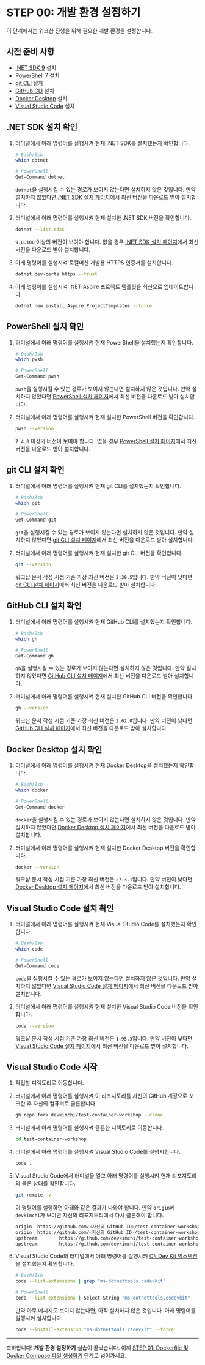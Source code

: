 # STEP 00: 개발 환경 설정하기

이 단계에서는 워크샵 진행을 위해 필요한 개발 환경을 설정합니다.

## 사전 준비 사항

- [.NET SDK 9](https://dotnet.microsoft.com/download/dotnet/9.0) 설치
- [PowerShell 7](https://learn.microsoft.com/powershell/scripting/install/installing-powershell) 설치
- [git CLI](https://git-scm.com/downloads) 설치
- [GitHub CLI](https://cli.github.com/) 설치
- [Docker Desktop](https://docs.docker.com/get-started/introduction/get-docker-desktop/) 설치
- [Visual Studio Code](https://code.visualstudio.com/) 설치

## .NET SDK 설치 확인

1. 터미널에서 아래 명령어를 실행시켜 현재 .NET SDK를 설치했는지 확인합니다.

    ```bash
    # Bash/Zsh
    which dotnet
    ```

    ```bash
    # PowerShell
    Get-Command dotnet
    ```

   `dotnet`을 실행시킬 수 있는 경로가 보이지 않는다면 설치하지 않은 것입니다. 만약 설치하지 않았다면 [.NET SDK 설치 페이지](https://dotnet.microsoft.com/download/dotnet/9.0)에서 최신 버전을 다운로드 받아 설치합니다.

1. 터미널에서 아래 명령어를 실행시켜 현재 설치한 .NET SDK 버전을 확인합니다.

    ```bash
    dotnet --list-sdks
    ```

   `9.0.100` 이상의 버전이 보여야 합니다. 없을 경우 [.NET SDK 설치 페이지](https://dotnet.microsoft.com/download/dotnet/9.0)에서 최신 버전을 다운로드 받아 설치합니다.

1. 아래 명령어를 실행시켜 로컬머신 개발용 HTTPS 인증서를 설치합니다.

    ```bash
    dotnet dev-certs https --trust
    ```

1. 아래 명령어를 실행시켜 .NET Aspire 프로젝트 템플릿을 최신으로 업데이트합니다.

    ```bash
    dotnet new install Aspire.ProjectTemplates --force
    ```

## PowerShell 설치 확인

1. 터미널에서 아래 명령어를 실행시켜 현재 PowerShell을 설치했는지 확인합니다.

    ```bash
    # Bash/Zsh
    which pwsh
    ```

    ```bash
    # PowerShell
    Get-Command pwsh
    ```

   `pwsh`을 실행시킬 수 있는 경로가 보이지 않는다면 설치하지 않은 것입니다. 만약 설치하지 않았다면 [PowerShell 설치 페이지](https://learn.microsoft.com/powershell/scripting/install/installing-powershell)에서 최신 버전을 다운로드 받아 설치합니다.

1. 터미널에서 아래 명령어를 실행시켜 현재 설치한 PowerShell 버전을 확인합니다.

    ```bash
    pwsh --version
    ```

   `7.4.0` 이상의 버전이 보여야 합니다. 없을 경우 [PowerShell 설치 페이지](https://learn.microsoft.com/powershell/scripting/install/installing-powershell)에서 최신 버전을 다운로드 받아 설치합니다.

## git CLI 설치 확인

1. 터미널에서 아래 명령어를 실행시켜 현재 git CLI를 설치했는지 확인합니다.

    ```bash
    # Bash/Zsh
    which git
    ```

    ```bash
    # PowerShell
    Get-Command git
    ```

   `git`을 실행시킬 수 있는 경로가 보이지 않는다면 설치하지 않은 것입니다. 만약 설치하지 않았다면 [git CLI 설치 페이지](https://git-scm.com/downloads)에서 최신 버전을 다운로드 받아 설치합니다.

1. 터미널에서 아래 명령어를 실행시켜 현재 설치한 git CLI 버전을 확인합니다.

    ```bash
    git --version
    ```

   워크샵 문서 작성 시점 기준 가장 최신 버전은 `2.39.5`입니다. 만약 버전이 낮다면 [git CLI 설치 페이지](https://git-scm.com/downloads)에서 최신 버전을 다운로드 받아 설치합니다.

## GitHub CLI 설치 확인

1. 터미널에서 아래 명령어를 실행시켜 현재 GitHub CLI를 설치했는지 확인합니다.

    ```bash
    # Bash/Zsh
    which gh
    ```

    ```bash
    # PowerShell
    Get-Command gh
    ```

   `gh`을 실행시킬 수 있는 경로가 보이지 않는다면 설치하지 않은 것입니다. 만약 설치하지 않았다면 [GitHub CLI 설치 페이지](https://cli.github.com/)에서 최신 버전을 다운로드 받아 설치합니다.

1. 터미널에서 아래 명령어를 실행시켜 현재 설치한 GitHub CLI 버전을 확인합니다.

    ```bash
    gh --version
    ```

   워크샵 문서 작성 시점 기준 가장 최신 버전은 `2.62.0`입니다. 만약 버전이 낮다면 [GitHub CLI 설치 페이지](https://cli.github.com/)에서 최신 버전을 다운로드 받아 설치합니다.

## Docker Desktop 설치 확인

1. 터미널에서 아래 명령어를 실행시켜 현재 Docker Desktop을 설치했는지 확인합니다.

    ```bash
    # Bash/Zsh
    which docker
    ```

    ```bash
    # PowerShell
    Get-Command docker
    ```

   `docker`을 실행시킬 수 있는 경로가 보이지 않는다면 설치하지 않은 것입니다. 만약 설치하지 않았다면 [Docker Desktop 설치 페이지](https://docs.docker.com/get-started/introduction/get-docker-desktop/)에서 최신 버전을 다운로드 받아 설치합니다.

1. 터미널에서 아래 명령어를 실행시켜 현재 설치한 Docker Desktop 버전을 확인합니다.

    ```bash
    docker --version
    ```

   워크샵 문서 작성 시점 기준 가장 최신 버전은 `27.3.1`입니다. 만약 버전이 낮다면 [Docker Desktop 설치 페이지](https://docs.docker.com/get-started/introduction/get-docker-desktop/)에서 최신 버전을 다운로드 받아 설치합니다.

## Visual Studio Code 설치 확인

1. 터미널에서 아래 명령어를 실행시켜 현재 Visual Studio Code를 설치했는지 확인합니다.

    ```bash
    # Bash/Zsh
    which code
    ```

    ```bash
    # PowerShell
    Get-Command code
    ```

   `code`을 실행시킬 수 있는 경로가 보이지 않는다면 설치하지 않은 것입니다. 만약 설치하지 않았다면 [Visual Studio Code 설치 페이지](https://code.visualstudio.com/)에서 최신 버전을 다운로드 받아 설치합니다.

1. 터미널에서 아래 명령어를 실행시켜 현재 설치한 Visual Studio Code 버전을 확인합니다.

    ```bash
    code --version
    ```

   워크샵 문서 작성 시점 기준 가장 최신 버전은 `1.95.3`입니다. 만약 버전이 낮다면 [Visual Studio Code 설치 페이지](https://code.visualstudio.com/)에서 최신 버전을 다운로드 받아 설치합니다.

## Visual Studio Code 시작

1. 작업할 디렉토리로 이동합니다.
1. 터미널에서 아래 명령어를 실행시켜 이 리포지토리를 자신의 GitHub 계정으로 포크한 후 자신의 컴퓨터로 클론합니다.

    ```bash
    gh repo fork devkimchi/test-container-workshop --clone
    ```

1. 터미널에서 아래 명령어를 실행시켜 클론한 디렉토리로 이동합니다.

    ```bash
    cd test-container-workshop
    ```

1. 터미널에서 아래 명령어를 실행시켜 Visual Studio Code를 실행시힙니다.

    ```bash
    code .
    ```

1. Visual Studio Code에서 터미널을 열고 아래 명령어를 실행시켜 현재 리포지토리의 클론 상태를 확인합니다.

    ```bash
    git remote -v
    ```

   이 명령어를 실행하면 아래와 같은 결과가 나와야 합니다. 만약 `origin`에 `devkimchi`가 보이면 자신의 리포지토리에서 다시 클론해야 합니다.

    ```bash
    origin  https://github.com/<자신의 GitHub ID>/test-container-workshop.git (fetch)
    origin  https://github.com/<자신의 GitHub ID>/test-container-workshop.git (push)
    upstream        https://github.com/devkimchi/test-container-workshop.git (fetch)
    upstream        https://github.com/devkimchi/test-container-workshop.git (push)
    ```

1. Visual Studio Code의 터미널에서 아래 명령어를 실행시켜 [C# Dev Kit 익스텐션](https://marketplace.visualstudio.com/items?itemName=ms-dotnettools.csdevkit)을 설치했는지 확인합니다.

    ```bash
    # Bash/Zsh
    code --list-extensions | grep "ms-dotnettools.csdevkit"
    ```

    ```bash
    # PowerShell
    code --list-extensions | Select-String "ms-dotnettools.csdevkit"
    ```

   만약 아무 메시지도 보이지 않는다면, 아직 설치하지 않은 것입니다. 아래 명령어를 실행시켜 설치합니다.

    ```bash
    code --install-extension "ms-dotnettools.csdevkit" --force
    ```

---

축하합니다! **개발 환경 설정하기** 실습이 끝났습니다. 이제 [STEP 01: Dockerfile 및 Docker Compose 파일 생성하기](./step-01.md) 단계로 넘어가세요.
